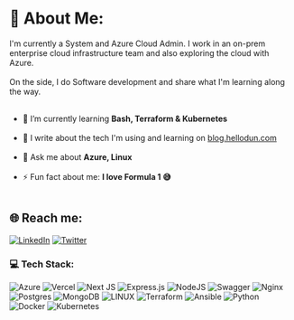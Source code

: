 # 💫 About Me:
I'm currently a System and Azure Cloud Admin. I work in an on-prem enterprise cloud infrastructure team and also exploring the cloud with Azure. <br><br>
On the side, I do Software development and share what I'm learning along the way. <br><br>

- 🌱 I’m currently learning **Bash, Terraform & Kubernetes**<br><br>
- 📝 I write about the tech I'm using and learning on [blog.hellodun.com](https://blog.hellodun.com) <br><br>
- 💬 Ask me about **Azure, Linux**<br><br>
- ⚡ Fun fact about me: **I love Formula 1 😅** <br><br>


## 🌐 Reach me:
[![LinkedIn](https://img.shields.io/badge/LinkedIn-%230077B5.svg?logo=linkedin&logoColor=white)](https://linkedin.com/in/duncan-gatuthu) [![Twitter](https://img.shields.io/badge/Twitter-%231DA1F2.svg?logo=Twitter&logoColor=white)](https://twitter.com/_hellodun) 

### 💻 Tech Stack:
![Azure](https://img.shields.io/badge/azure-%230072C6.svg?style=for-the-badge&logo=azure-devops&logoColor=white) ![Vercel](https://img.shields.io/badge/vercel-%23000000.svg?style=for-the-badge&logo=vercel&logoColor=white) ![Next JS](https://img.shields.io/badge/Next-black?style=for-the-badge&logo=next.js&logoColor=white) ![Express.js](https://img.shields.io/badge/express.js-%23404d59.svg?style=for-the-badge&logo=express&logoColor=%2361DAFB) ![NodeJS](https://img.shields.io/badge/node.js-6DA55F?style=for-the-badge&logo=node.js&logoColor=white) ![Swagger](https://img.shields.io/badge/-Swagger-%23Clojure?style=for-the-badge&logo=swagger&logoColor=white) ![Nginx](https://img.shields.io/badge/nginx-%23009639.svg?style=for-the-badge&logo=nginx&logoColor=white) ![Postgres](https://img.shields.io/badge/postgres-%23316192.svg?style=for-the-badge&logo=postgresql&logoColor=white) ![MongoDB](https://img.shields.io/badge/MongoDB-%234ea94b.svg?style=for-the-badge&logo=mongodb&logoColor=white) ![LINUX](https://img.shields.io/badge/Linux-FCC624?style=for-the-badge&logo=linux&logoColor=black) ![Terraform](https://img.shields.io/badge/terraform-%235835CC.svg?style=for-the-badge&logo=terraform&logoColor=white) ![Ansible](https://img.shields.io/badge/ansible-%231A1918.svg?style=for-the-badge&logo=ansible&logoColor=white) ![Python](https://img.shields.io/badge/python-3670A0?style=for-the-badge&logo=python&logoColor=ffdd54) ![Docker](https://img.shields.io/badge/docker-%230db7ed.svg?style=for-the-badge&logo=docker&logoColor=white) ![Kubernetes](https://img.shields.io/badge/kubernetes-%23326ce5.svg?style=for-the-badge&logo=kubernetes&logoColor=white)

<!-- Proudly created with GPRM ( https://gprm.itsvg.in ) -->
